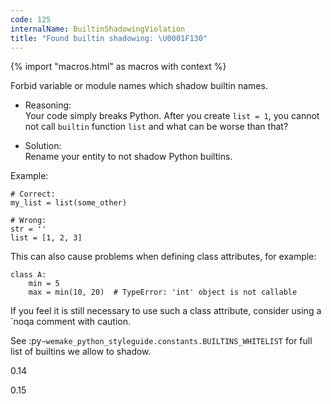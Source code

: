 ```yaml
---
code: 125
internalName: BuiltinShadowingViolation
title: "Found builtin shadowing: \U0001F130"
---
```


{% import "macros.html" as macros with context %}

Forbid variable or module names which shadow builtin names.

  - Reasoning:  
    Your code simply breaks Python. After you create `list = 1`, you
    cannot not call `builtin` function `list` and what can be worse than
    that?

  - Solution:  
    Rename your entity to not shadow Python builtins.

Example:

    # Correct:
    my_list = list(some_other)
    
    # Wrong:
    str = ''
    list = [1, 2, 3]

This can also cause problems when defining class attributes, for
example:

    class A:
        min = 5
        max = min(10, 20)  # TypeError: 'int' object is not callable

If you feel it is still necessary to use such a class attribute,
consider using a <span class="title-ref">\`noqa</span> comment with
caution.

See :py`~wemake_python_styleguide.constants.BUILTINS_WHITELIST` for full
list of builtins we allow to shadow.

<div class="versionadded">

0.14

</div>

<div class="versionchanged">

0.15

</div>